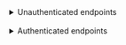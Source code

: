 <details><summary>Unauthenticated endpoints</summary>
<br>
<details>
<summary>Create User with automatical USER-role</summary>

```
POST localhost:9090/user/create
```

Body<br>
```
{
    "username": "user",
    "password": "user"
}
```

#
</details>


<details><summary>Create User with ADMIN role</summary>

```
POST localhost:9090/user/create
```

Body<br>
```
{
    "username": "user",
    "password": "user",
    "roles": "ADMIN"
}
```
</details>

#
</details>

<br>

<details><summary>Authenticated endpoints</summary>
<br>
<details>
<summary>Product</summary>
<details>
<summary>Get All Products</summary>

```
GET localhost:9090/product/all
```

#
</details>

<details>
<summary>Find Product By ID</summary>

```
GET localhost:9090/product/1
```

#
</details>

<details>
<summary>Find Product By Productname</summary>

```
GET localhost:9090/product/find/carrot
```

</details>

#
</details>

<br>

<details>
<summary>Shopping Cart</summary>

<br>

<details>
<summary>Add Product To Shopping Cart</summary>

```
POST localhost:9090/shoppingcart/addtouser/1
```

Params
```
productId: 1
quantity: 4
```

#
</details>

<details>
<summary>Remove Product From Shopping Cart</summary>

```
POST localhost:9090/shoppingcart/removefromuser/1
```

Params
```
shoppingCartItemId: 1
quantity: 6
```

#
</details>

<details>
<summary>Clear Users Shopping Cart</summary>

```
POST localhost:9090/shoppingcart/clearforuser/1
```

#
</details>

<details>
<summary>Checkout</summary>

```
POST localhost:9090/shoppingcart/checkoutforuser/1
```

</details>

#
</details>

<details>
<summary>Receipt</summary>

<br>

<details>
<summary>Find Receipt By ID</summary>

```
GET localhost:9090/user/receipt/1
```

</details>
</details>


#
</details>